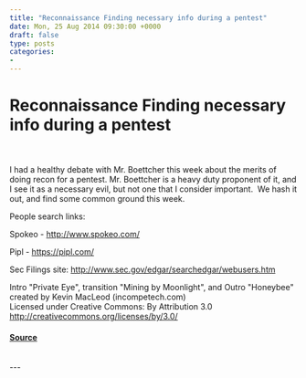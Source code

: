 ```yaml
---
title: "Reconnaissance Finding necessary info during a pentest"
date: Mon, 25 Aug 2014 09:30:00 +0000
draft: false
type: posts
categories: 
- 
---
```

# Reconnaissance Finding necessary info during a pentest

<br/>

<br/>
I had a healthy debate with Mr. Boettcher this week about the merits of doing recon for a pentest. Mr. Boettcher is a heavy duty proponent of it, and I see it as a necessary evil, but not one that I consider important.  We hash it out, and find some common ground this week.

People search links:

Spokeo - http://www.spokeo.com/

Pipl - https://pipl.com/

Sec Filings site: http://www.sec.gov/edgar/searchedgar/webusers.htm

Intro "Private Eye", transition "Mining by Moonlight", and Outro "Honeybee" created by Kevin MacLeod (incompetech.com)   
Licensed under Creative Commons: By Attribution 3.0  
http://creativecommons.org/licenses/by/3.0/

#### [Source](http://brakeingsecurity.com/reconnaissance-finding-necessary-info-during-a-pentest)

<br/>
---
